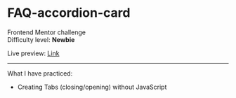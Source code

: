 # FAQ-accordion-card
Frontend Mentor challenge</br>
Difficulty level: <b>Newbie</b>

Live preview: <a href="https://faq-accordion-card-three-teal.vercel.app">Link</a>

<hr>
What I have practiced: </br>
<ul>
<li>Creating Tabs (closing/opening) without JavaScript</li>
</ul>
